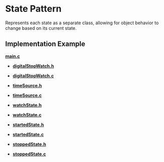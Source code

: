 # State Pattern

Represents each state as a separate class, allowing for object behavior to change based on its current state. 

## Implementation Example

**[main.c](App/Src/main.c)**

- **[digitalStopWatch.h](App/Inc/digitalStopWatch.h)**
- **[digitalStopWatch.c](App/Src/digitalStopWatch.c)**

- **[timeSource.h](App/Inc/timeSource.h)**
- **[timeSource.c](App/Src/timeSource.c)**

- **[watchState.h](App/Inc/watchState.h)**
- **[watchState.c](App/Src/watchState.c)**

- **[startedState.h](App/Inc/startedState.h)**
- **[startedState.c](App/Src/startedState.c)**

- **[stoppedState.h](App/Inc/stoppedState.h)**
- **[stoppedState.c](App/Src/stoppedState.c)**




